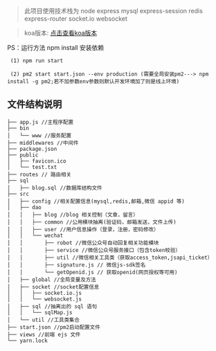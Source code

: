 >此项目使用技术栈为 node express mysql express-session redis express-router socket.io websocket

>koa版本: [点击查看koa版本](https://github.com/jkhuangfu/node_server/tree/koa-version)

PS：运行方法 npm install 安装依赖
	
	 (1) npm run start

	 (2) pm2 start start.json --env production (需要全局安装pm2---> npm install -g pm2;若不加参数env参数则默认开发环境加了则是线上环境)

## 文件结构说明
```
├── app.js //主程序配置
├── bin
│   └── www //服务配置
├── middlewares //中间件
├── package.json
├── public
│   ├── favicon.ico
│   └── test.txt
├── routes // 路由相关
├── sql
│   ├── blog.sql //数据库结构文件
├── src
│   ├── config //相关配置信息(mysql,redis,邮箱,微信 appid 等)
│   ├── dao
│   │   ├── blog //blog 相关控制（文章，留言）
│   │   ├── common //公用模块抽离(验证码，邮箱发送，文件上传)
│   │   ├── user //用户信息操作（登录，注册，密码修改）
│   │   └── wechat
│   │       ├── robot //微信公众号自动回复相关功能模块
│   │       ├── service //微信公众号服务接口（包含token校验）
│   │       ├── util //微信相关工具类（获取access_token,jsapi_ticket）
│   │       ├── signature.js // 微信js-sdk签名
│   │       └── getOpenid.js // 获取openid(网页授权等可用)
│   ├── global //全局变量及方法
│   ├── socket //socket配置信息
│   │   ├── socket.io.js
│   │   └── websocket.js
│   ├── sql //抽离出的 sql 语句
│   │   └── sqlMap.js
│   └── util //工具类集合
├── start.json //pm2启动配置文件
├── views //前端 ejs 文件
└── yarn.lock
```



		


